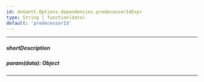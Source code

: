 ```yaml
---
id: dxGantt.Options.dependencies.predecessorIdExpr
type: String | function(data)
default: 'predecessorId'
---
```

---
##### shortDescription

##### param(data): Object

---
